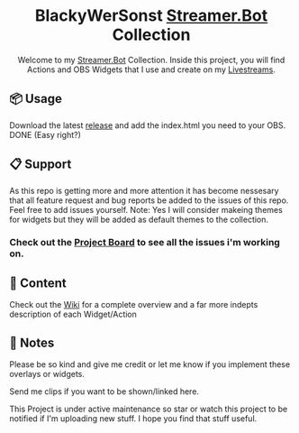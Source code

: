 <h1 align="center">BlackyWerSonst
<a href="https://streamer.bot/">Streamer.Bot</a> Collection</h1>
<p align="center">
    Welcome to my <a href="https://streamer.bot/">Streamer.Bot</a> Collection. Inside this project, you will find Actions and OBS Widgets that I use and create on my <a href="https://twitch.tv/blackywersonst">Livestreams</a>.
</p>

## 📦 Usage
Download the latest [release](https://github.com/BlackyWhoElse/streamer.bot-actions/releases) and add the index.html you need to your OBS. DONE (Easy right?)

## 📋 Support
As this repo is getting more and more attention it has become nessesary that all feature request and bug reports be added to the issues of this repo. Feel free to add issues yourself. Note: Yes I will consider makeing themes for widgets but they will be added as default themes to the collection.

### Check out the [Project Board](https://github.com/users/BlackyWhoElse/projects/1/views/1) to see all the issues i'm working on.

## 📝 Content
Check out the [Wiki](https://github.com/BlackyWhoElse/streamer.bot-actions/wiki) for a complete overview and a far more indepts description of each Widget/Action

## 🔖 Notes
Please be so kind and give me credit or let me know if you implement these overlays or widgets.

Send me clips if you want to be shown/linked here.

This Project is under active maintenance so star or watch this project to be notified if I'm uploading new stuff.
I hope you find that stuff useful.
